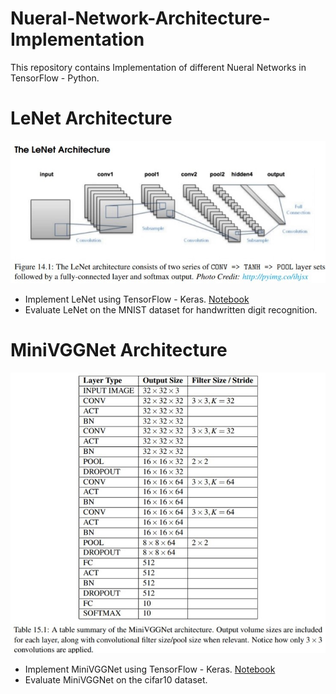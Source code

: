 # Nueral-Network-Architecture-Implementation
This repository contains Implementation of different Nueral Networks in TensorFlow - Python.

# LeNet Architecture

<img src="LeNet.jpg?raw=true">

* Implement LeNet using TensorFlow - Keras. [Notebook](https://github.com/rkshiyaniya/Nueral-Network-Architecture-Implementation/blob/main/LeNet_MNIST.ipynb)
* Evaluate LeNet on the MNIST dataset for handwritten digit recognition.

# MiniVGGNet Architecture

<img src="MiniVGGNet.jpg?raw=true">

* Implement MiniVGGNet using TensorFlow - Keras. [Notebook](https://github.com/rkshiyaniya/Nueral-Network-Architecture-Implementation/blob/main/MiniVGGNet_cifar10.ipynb)
* Evaluate MiniVGGNet on the cifar10 dataset.
